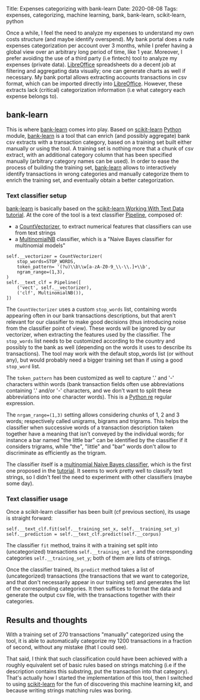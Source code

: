 Title: Expenses categorizing with bank-learn
Date: 2020-08-08
Tags: expenses, categorizing, machine learning, bank, bank-learn, scikit-learn, python

Once a while, I feel the need to analyze my expenses to understand my
own costs structure (and maybe identify overspend). My bank portal
does a rude expenses categorization per account over 3 months, while I
prefer having a global view over an arbitrary long period of time,
like 1 year. Moreover, I prefer avoiding the use of a third party (i.e
fintech) tool to analyze my expenses (private data). [LibreOffice][1]
spreadsheets do a decent job at filtering and aggregating data
visually; one can generate charts as well if necessary. My bank portal
allows extracting accounts transactions in csv format, which can be
imported directly into [LibreOffice][1]. However, these extracts lack
(critical) categorization information (i.e what category each expense
belongs to).

bank-learn
----------

This is where [bank-learn][2] comes into play. Based on
[scikit-learn][4] [Python][3] module, [bank-learn][2] is a tool that
can enrich (and possibly aggregate) bank csv extracts with a
transaction category, based on a training set built either manually or
using the tool. A training set is nothing more that a chunk of csv
extract, with an additional category column that has been specified
manually (arbitrary category names can be used). In order to ease the
process of building the training set, [bank-learn][2] allows to
interactively identify transactions in wrong categories and manually
categorize them to enrich the training set, and eventually obtain a
better categorization.

### Text classifier setup

[bank-learn][2] is basically based on the [scikit-learn Working With
Text Data tutorial][5]. At the core of the tool is a text classifier
[Pipeline][8], composed of:

* a [CountVectorizer][6], to extract numerical features that
  classifiers can use from text strings
* a [MultinomialNB][7] classifier, which is a "Naive Bayes classifier
  for multinomial models"

```
self.__vectorizer = CountVectorizer(
    stop_words=STOP_WORDS,
    token_pattern= '(?u)\\b\\w[a-zA-Z0-9_\\-\\.]+\\b',
    ngram_range=(1,3),
)
self.__text_clf = Pipeline([
    ('vect', self.__vectorizer),
    ('clf', MultinomialNB()),
])
```

The `CountVectorizer` uses a custom `stop_words` list, containing
words appearing often in our bank transactions descriptions, but that
aren't relevant for our classifier to make good decisions (thus
introducing noise from the classifier point of view). These words will
be ignored by our vectorizer, when extracting the features used by the
classifier. The `stop_words` list needs to be customized according to
the country and possibly to the bank as well (depending on the words
it uses to describe its transactions). The tool may work with the
default stop_words list (or without any), but would probably need a
bigger training set than if using a good `stop_word` list.

The `token_pattern` has been customized as well to capture '.' and '-'
characters within words (bank transaction fields often use
abbreviations containing '.' and/or '-' characters, and we don't want
to split these abbreviations into one character words). This is a
[Python re][9] regular expression.

The `nrgam_range=(1,3)` setting allows considering chunks of 1, 2 and
3 words; respectively called unigrams, bigrams and trigrams. This
helps the classifier when successive words of a transaction
description taken together have a meaning that isn't conveyed by the
individual words; for instance a bar named "the little bar" can be
identified by the classifier if it considers trigrams, while "the",
"little" and "bar" words don't allow to discriminate as efficiently as
the trigram.

The classifier itself is a [multinomial Naive Bayes classifier][7],
which is the first one proposed in the [tutorial][5]. It seems to work
pretty well to classify text strings, so I didn't feel the need to
experiment with other classifiers (maybe some day).

### Text classifier usage

Once a scikit-learn classifier has been built (cf previous section),
its usage is straight forward:
    
    self.__text_clf.fit(self.__training_set_x, self.__training_set_y)
    self.__prediction = self.__text_clf.predict(self.__corpus)

The classifier `fit` method, trains it with a training set split into
(uncategorized) transactions `self.__training_set_x` and the
corresponding categories `self.__training_set_y`; both of them are
lists of strings.

Once the classifier trained, its `predict` method takes a list of
(uncategorized) transactions (the transactions that we want to
categorize, and that don't necessarily appear in our training set) and
generates the list of the corresponding categories. It then suffices
to format the data and generate the output csv file, with the
transactions together with their categories.

Results and thoughts
--------------------

With a training set of 270 transactions "manually" categorized using
the tool, it is able to automatically categorize my 1200 transactions
in a fraction of second, without any mistake (that I could see).

That said, I think that such classification could have been achieved
with a roughly equivalent set of basic rules based on strings matching
(i.e if the description contains this substring, put the transaction
into that category). That's actually how I started the implementation
of this tool, then I switched to using [scikit-learn][4] for the fun
of discovering this machine learning kit, and because writing strings
matching rules was boring.


[1]: https://www.libreoffice.org/
[2]: https://github.com/FlorentFlament/bank-learn
[3]: https://www.python.org/
[4]: https://scikit-learn.org/stable/
[5]: https://scikit-learn.org/stable/tutorial/text_analytics/working_with_text_data.html
[6]: https://scikit-learn.org/stable/modules/generated/sklearn.feature_extraction.text.CountVectorizer.html
[7]: https://scikit-learn.org/stable/modules/generated/sklearn.naive_bayes.MultinomialNB.html
[8]: https://scikit-learn.org/stable/modules/generated/sklearn.pipeline.Pipeline.html
[9]: https://docs.python.org/3/library/re.html
